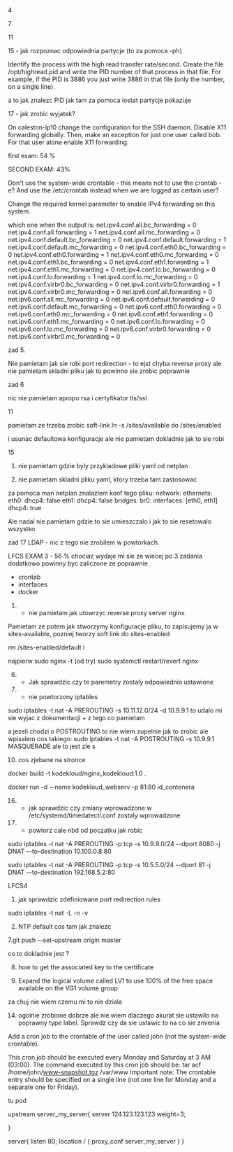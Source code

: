 4

7

11

15 - jak rozpoznac odpowiednia partycje (to za pomoca -ph)

Identify the process with the high read transfer rate/second. Create the file /opt/highread.pid and write the PID number of that process in that file. For example, if the PID is 3886 you just write 3886 in that file (only the number, on a single line).

a to jak znalezc PID jak tam za pomoca iostat partycje pokazuje



17 - jak zrobic wyjatek?

On caleston-lp10 change the configuration for the SSH daemon. Disable X11 forwarding globally. Then, make an exception for just one user called bob. For that user alone enable X11 forwarding.



first exam: 54 %







SECOND EXAM: 43%

Don't use the system-wide crontable - this means not to use the crontab -e? And use the /etc/crontab instead when we are logged as certain user?


Change the required kernel parameter to enable IPv4 forwarding on this system.


which one when the output is:
net.ipv4.conf.all.bc_forwarding = 0
net.ipv4.conf.all.forwarding = 1
net.ipv4.conf.all.mc_forwarding = 0
net.ipv4.conf.default.bc_forwarding = 0
net.ipv4.conf.default.forwarding = 1
net.ipv4.conf.default.mc_forwarding = 0
net.ipv4.conf.eth0.bc_forwarding = 0
net.ipv4.conf.eth0.forwarding = 1
net.ipv4.conf.eth0.mc_forwarding = 0
net.ipv4.conf.eth1.bc_forwarding = 0
net.ipv4.conf.eth1.forwarding = 1
net.ipv4.conf.eth1.mc_forwarding = 0
net.ipv4.conf.lo.bc_forwarding = 0
net.ipv4.conf.lo.forwarding = 1
net.ipv4.conf.lo.mc_forwarding = 0
net.ipv4.conf.virbr0.bc_forwarding = 0
net.ipv4.conf.virbr0.forwarding = 1
net.ipv4.conf.virbr0.mc_forwarding = 0
net.ipv6.conf.all.forwarding = 0
net.ipv6.conf.all.mc_forwarding = 0
net.ipv6.conf.default.forwarding = 0
net.ipv6.conf.default.mc_forwarding = 0
net.ipv6.conf.eth0.forwarding = 0
net.ipv6.conf.eth0.mc_forwarding = 0
net.ipv6.conf.eth1.forwarding = 0
net.ipv6.conf.eth1.mc_forwarding = 0
net.ipv6.conf.lo.forwarding = 0
net.ipv6.conf.lo.mc_forwarding = 0
net.ipv6.conf.virbr0.forwarding = 0
net.ipv6.conf.virbr0.mc_forwarding = 0





zad 5.

Nie pamietam jak sie robi port redirection - to ejst chyba reverse proxy ale nie pamietam skladni pliku jak to powinno sie zrobic poprawnie


zad 6

nic nie pamietam apropo rsa i certyfikator tls/ssl



11

pamietam ze trzeba zrobic soft-link ln -s /sites/available do /sites/enabled

i usunac defaultowa konfiguracje ale nie pamietam dokladnie jak to sie robi


15

1. nie pamietam gdzie byly przykladowe pliki yaml od netplan

2. nie pamietam skladni pliku yaml, ktory trzeba tam zastosowac

za pomoca man netplan znalazlem konf tego pliku:
network:
ethernets:
eth0:
dhcp4: false
eth1:
dhcp4: false
bridges:
br0:
interfaces: [eth0, eth1]
dhcp4: true

Ale nadal nie pamietam gdzie to sie umieszczalo i jak to sie resetowalo wszystko


zad 17
LDAP - nic z tego nie zrobilem w powtorkach. 













LFCS EXAM 3 - 56 % chociaz wydaje mi sie ze wiecej po 3 zadania
dodatkowo powinny byc zaliczone ze poprawnie
- crontab
- interfaces
- docker



1. - nie pamietam jak utowrzyc reverse proxy
     server nginx.



Pamietam ze potem jak stworzymy konfiguracje pliku, to
zapisujemy ja w sites-available, pozniej tworzy soft link do sites-enabled

rm /sites-enabled/default i

najpierw sudo nginx -t (od try)
sudo systemctl restart/revert nginx

6. - Jak sprawdzic czy te paremetry zostaly odpowiednio ustawione


9. - nie powtorzony iptables

sudo iptables -t nat -A PREROUTING -s 10.11.12.0/24 -d 10.9.9.1
to udalo mi sie wyjac z dokumentacji + z tego co pamietam

a jezeli chodzi o POSTROUTING to nie wiem zupelnie jak to zrobic
ale wpisalem cos takiego:
sudo iptables -t nat -A POSTROUTING -s 10.9.9.1 MASQUERADE
ale to jest zle
s

10. cos zjebane na stronce

docker build -t kodekloud/nginx_kodekloud:1.0 .

docker run -d --name kodekloud_webserv -p 81:80 id_contenera


16. - jak sprawdzic czy zmiany wprowadzone w /etc/systemd/timedatectl.conf zostaly wprowadzone


17. - powtorz cale nbd od poczatku jak robic












sudo iptables -t nat -A PREROUTING -p tcp -s 10.9.9.0/24 --dport 8080 -j DNAT --to-destination 10.100.0.8:80


sudo iptables -t nat -A PREROUTING -p tcp -s 10.5.5.0/24 --dport 81 -j DNAT --to-destination 192.168.5.2:80




LFCS4



1. jak sprawdzic zdefiniowane port redirection rules

sudo iptables -t nat -L -n -v


2. NTP default cos tam jak znalezc

7.git push --set-upstream origin master

co to dokladnie jest ?


8. how to get the associated key to the certificate


9. Expand the logical volume called LV1 to use 100% of the free space available on the VG1 volume group

za chuj nie wiem czemu mi to nie dziala


14. ogolnie zrobione dobrze ale nie wiem dlaczego akurat sie ustawilo na poprawny type label.
    Sprawdz czy da sie ustawic to na co sie zmienia




Add a cron job to the crontable of the user called john (not the system-wide crontable).

This cron job should be executed every Monday and Saturday at 3 AM (03:00).
The command executed by this cron job should be:
tar acf /home/john/www-snapshot.tgz /var/www
Important note: The crontable entry should be specified on a single line (not one line for Monday and a separate one for Friday).


tu pod




upstream server_my_server{
server 124.123.123.123 weight=3;

}


server{
listen 80;
location / {
proxy_conf server_my_server
}
}

